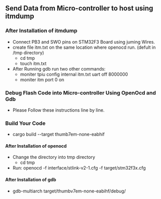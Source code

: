 ## Send Data from Micro-controller to host using itmdump

### After Installation of itmdump

- Connect PB3 and SWO pins on STM32F3 Board using juming Wires.
- create file itm.txt on the same location where openocd run. (defult in /tmp directory)
    - cd tmp
    - touch itm.txt
- After Running gdb run two other commands: 
    - moniter tpiu config internal itm.txt uart off 8000000
    - moniter itm port 0 on


### Debug Flash Code into Micro-controller Using OpenOcd and Gdb

- Please Follow these instructions line by line.

### Build Your Code 

- cargo build --target thumb7em-none-eabhif

#### After Installation of openocd

- Change the directory into tmp directory
    - cd tmp
- Run: openocd -f interface/stlink-v2-1.cfg -f target/stm32f3x.cfg

#### After Installation of gdb

- gdb-multiarch target/thumbv7em-none-eabihf/debug/<project-name>